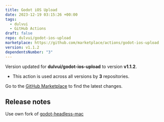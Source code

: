 ```yaml
---
title: Godot iOS Upload
date: 2023-12-19 03:15:26 +00:00
tags:
  - dulvui
  - GitHub Actions
draft: false
repo: dulvui/godot-ios-upload
marketplace: https://github.com/marketplace/actions/godot-ios-upload
version: v1.1.2
dependentsNumber: "3"
---
```



Version updated for **dulvui/godot-ios-upload** to version **v1.1.2**.
- This action is used across all versions by **3** repositories.

Go to the [GitHub Marketplace](https://github.com/marketplace/actions/godot-ios-upload) to find the latest changes.

## Release notes

Use own fork of [godot-headless-mac](https://github.com/dulvui/godot-headless-mac)
